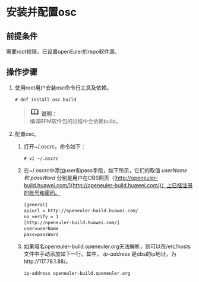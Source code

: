 # 安装并配置osc<a name="ZH-CN_TOPIC_0229243692"></a>

## 前提条件<a name="zh-cn_topic_0184337289_zh-cn_topic_0179586527_section62054258459"></a>

需要root权限，已设置openEuler的repo软件源。

## 操作步骤<a name="zh-cn_topic_0184337289_section1377610254816"></a>

1.  使用root用户安装osc命令行工具及依赖。

    ```
    # dnf install osc build
    ```

    >![](public_sys-resources/icon-note.gif) **说明：**   
    >编译RPM软件包的过程中会依赖build。  

2.  配置osc。
    1.  打开\~/.oscrc，命令如下：

        ```
        # vi ~/.oscrc
        ```

    2.  在\~/.oscrc中添加user和pass字段，如下所示，它们的取值  _userName_ _和_ _passWord_  分别是用户在OBS网页（[http://openeuler-build.huawei.com/](http://openeuler-build.huawei.com/)）上已经注册的账号和密码。

        ```
        [general]
        apiurl = http://openeuler-build.huawei.com/
        no_verify = 1
        [http://openeuler-build.huawei.com/]
        user=userName
        pass=passWord
        ```

    3.  如果域名openeuler-build.openeuler.org无法解析，则可以在/etc/hosts文件中手动添加如下一行。其中，  _ip-address_  是obs的ip地址，为http://117.78.1.88/。

        ```
        ip-address openeuler-build.openeuler.org
        ```



